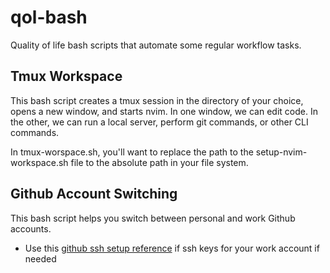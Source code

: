 # qol-bash
Quality of life bash scripts that automate some regular workflow tasks.

## Tmux Workspace
This bash script creates a tmux session in the directory of your choice, 
opens a new window, and starts nvim. In one window, we can edit code. In 
the other, we can run a local server, perform git commands, or other 
CLI commands.

In tmux-worspace.sh, you'll want to replace the path to the setup-nvim-workspace.sh file to the absolute path in your file system.

## Github Account Switching
This bash script helps you switch between personal and work Github accounts.
* Use this [github ssh setup reference](https://docs.github.com/en/authentication/connecting-to-github-with-ssh/generating-a-new-ssh-key-and-adding-it-to-the-ssh-agent) if ssh keys for your work account if needed
